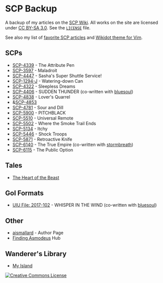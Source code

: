 # SCP Backup
A backup of my articles on the [SCP Wiki](https://scpwiki.com).
All works on the site are licensed under [CC BY-SA 3.0](https://creativecommons.org/licenses/by-sa/3.0/).
See the [`LICENSE`](https://github.com/emmiegit/scp/blob/master/LICENSE.md) file.

See also my list of [favorite SCP articles](https://ammonsmith.me/favorite-scp.html) and [Wikidot theme for Vim](https://github.com/emmiegit/vim-wikidot).

## SCPs
* [SCP-4339](https://scpwiki.com/scp-4339) - The Attribute Pen
* [SCP-3597](https://scpwiki.com/scp-3597) - Maladroit
* [SCP-4447](https://scpwiki.com/scp-4447) - Sasha's Super Shuttle Service!
* [SCP-1294-J](https://scpwiki.com/scp-1294-J) - Watering-down Can
* [SCP-4322](https://scpwiki.com/scp-4322) - Sleepless Dreams
* [SCP-4406](https://scpwiki.com/scp-4406) - SUDDEN THUNDER (co-written with [bluesoul](https://github.com/pxdnbluesoul))
* [SCP-4838](https://scpwiki.com/scp-4838) - Lover's Quarrel
* &[SCP-4853](https://scpwiki.com/scp-4853)
* [SCP-4781](https://scpwiki.com/scp-4781) - Sour and Dill
* [SCP-5900](https://scpwiki.com/scp-5900) - PITCHBLACK
* [SCP-5510](https://scpwiki.com/scp-5510) - Universal Remote
* [SCP-5502](https://scpwiki.com/scp-5502) - Where the Smoke Trail Ends
* [SCP-5134](https://scpwiki.com/scp-5134) - Itchy
* [SCP-5446](https://scpwiki.com/scp-5446) - Shock Troops
* [SCP-5871](https://scpwiki.com/scp-5871) - Retroactive Knife
* [SCP-6140](https://scpwiki.com/scp-6140) - The True Empire (co-written with [stormbreath](https://github.com/stormbreath))
* [SCP-6115](https://scpwiki.com/scp-6115) - The Public Option

## Tales
* [The Heart of the Beast](https://scpwiki.com/heart-of-the-beast)

## GoI Formats
* [UIU File: 2017-102](https://scpwiki.com/uiu-file-2017-102) - WHISPER IN THE WIND (co-written with [bluesoul](https://github.com/pxdnbluesoul))

## Other
* [aismallard](https://scpwiki.com/aismallard) - Author Page
* [Finding Asmodeus](https://scpwiki.com/finding-asmodeus) Hub

## Wanderer's Library
* [My Island](https://wanderers-library.wikidot.com/my-island)

[![Creative Commons License](https://i.creativecommons.org/l/by-sa/3.0/88x31.png)](http://creativecommons.org/licenses/by-sa/3.0/)
